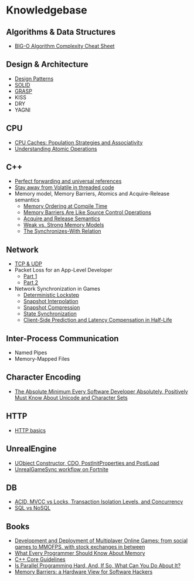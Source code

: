 # Knowledgebase
## Algorithms & Data Structures
- [BIG-O Algorithm Complexity Cheat Sheet](https://www.bigocheatsheet.com/)

## Design & Architecture
- [Design Patterns](https://bool.dev/blog/detail/gof-design-patterns)
- [SOLID](https://en.wikipedia.org/wiki/SOLID)
- [GRASP](https://habr.com/ru/company/vdsina/blog/524664/)
- KISS
- DRY
- YAGNI

## CPU
- [CPU Caches: Population Strategies and Associativity](https://www.hardwaretimes.com/difference-between-l1-l2-and-l3-cache-types-and-importance-of-cpu-cache-2/)
- [Understanding Atomic Operations](https://jfdube.wordpress.com/2011/11/30/understanding-atomic-operations/)

## C++
- [Perfect forwarding and universal references](https://eli.thegreenplace.net/2014/perfect-forwarding-and-universal-references-in-c)
- [Stay away from Volatile in threaded code](https://sites.google.com/site/kjellhedstrom2/stay-away-from-volatile-in-threaded-code)
- Memory model, Memory Barriers, Atomics and Acquire-Release semantics
  - [Memory Ordering at Compile Time](https://preshing.com/20120625/memory-ordering-at-compile-time/)
  - [Memory Barriers Are Like Source Control Operations](https://preshing.com/20120710/memory-barriers-are-like-source-control-operations/)
  - [Acquire and Release Semantics](https://preshing.com/20120913/acquire-and-release-semantics/)
  - [Weak vs. Strong Memory Models](https://preshing.com/20120930/weak-vs-strong-memory-models/)
  - [The Synchronizes-With Relation](https://preshing.com/20130823/the-synchronizes-with-relation/)

## Network
- [TCP & UDP](http://ithare.com/once-again-on-tcp-vs-udp/)
- Packet Loss for an App-Level Developer
  - [Part 1](http://ithare.com/packet-loss-for-an-app-level-developer-part-i-router-failures-bgp-convergence-time-aqm-traffic-shapers/)
  - [Part 2](http://ithare.com/packet-loss-for-an-app-level-developer-part-ii-last-mile-wi-fi-and-summary/)
- Network Synchronization in Games
  - [Deterministic Lockstep](https://gafferongames.com/post/deterministic_lockstep/)
  - [Snapshot Interpolation](https://gafferongames.com/post/snapshot_interpolation/)
  - [Snapshot Compression](https://gafferongames.com/post/snapshot_compression/)
  - [State Synchronization](https://gafferongames.com/post/state_synchronization/)
  - [Client-Side Prediction and Latency Compensation in Half-Life](https://developer.valvesoftware.com/wiki/Latency_Compensating_Methods_in_Client/Server_In-game_Protocol_Design_and_Optimization)
  
## Inter-Process Communication
- Named Pipes
- Memory-Mapped Files

## Character Encoding
- [The Absolute Minimum Every Software Developer Absolutely, Positively Must Know About Unicode and Character Sets](https://www.joelonsoftware.com/2003/10/08/the-absolute-minimum-every-software-developer-absolutely-positively-must-know-about-unicode-and-character-sets-no-excuses/)

## HTTP
- [HTTP basics](https://developer.mozilla.org/en-US/docs/Web/HTTP/Basics_of_HTTP)

## UnrealEngine
- [UObject Constructor, CDO, PostInitProperties and PostLoad](https://heapcleaner.wordpress.com/2016/06/11/uobject-constructor-postinitproperties-and-postload/)
- [UnrealGameSync workflow on Fortnite](https://cdn2.unrealengine.com/workflow-on-fortnite-whitepaper-final-181633758.pdf)

## DB
- [ACID, MVCC vs Locks, Transaction Isolation Levels, and Concurrency](http://ithare.com/databases-101-acid-mvcc-vs-locks-transaction-isolation-levels-and-concurrency/)
- [SQL vs NoSQL](http://ithare.com/nosql-vs-sql-for-mogs/)

## Books
- [Development and Deployment of Multiplayer Online Games: from social games to MMOFPS, with stock exchanges in between](http://ithare.com/contents-of-development-and-deployment-of-massively-multiplayer-games-from-social-games-to-mmofps-with-stock-exchanges-in-between/)
- [What Every Programmer Should Know About Memory](https://akkadia.org/drepper/cpumemory.pdf)
- [C++ Core Guidelines](http://isocpp.github.io/CppCoreGuidelines/CppCoreGuidelines#main)
- [Is Parallel Programming Hard, And, If So, What Can You Do About It?](https://mirrors.edge.kernel.org/pub/linux/kernel/people/paulmck/perfbook/perfbook.2011.01.02a.pdf)
- [Memory Barriers: a Hardware View for Software Hackers](http://www.rdrop.com/users/paulmck/scalability/paper/whymb.2010.07.23a.pdf)
